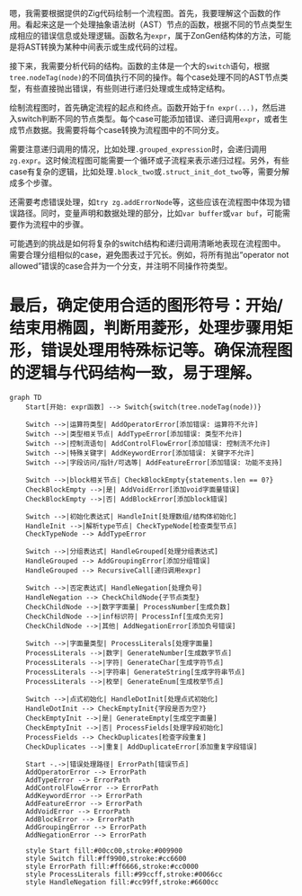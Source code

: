 嗯，我需要根据提供的Zig代码绘制一个流程图。首先，我要理解这个函数的作用。看起来这是一个处理抽象语法树（AST）节点的函数，根据不同的节点类型生成相应的错误信息或处理逻辑。函数名为`expr`，属于ZonGen结构体的方法，可能是将AST转换为某种中间表示或生成代码的过程。

接下来，我需要分析代码的结构。函数的主体是一个大的`switch`语句，根据`tree.nodeTag(node)`的不同值执行不同的操作。每个case处理不同的AST节点类型，有些直接抛出错误，有些则进行递归处理或生成特定结构。

绘制流程图时，首先确定流程的起点和终点。函数开始于`fn expr(...)`，然后进入switch判断不同的节点类型。每个case可能添加错误、递归调用`expr`，或者生成节点数据。我需要将每个case转换为流程图中的不同分支。

需要注意递归调用的情况，比如处理`.grouped_expression`时，会递归调用`zg.expr`。这时候流程图可能需要一个循环或子流程来表示递归过程。另外，有些case有复杂的逻辑，比如处理`.block_two`或`.struct_init_dot_two`等，需要分解成多个步骤。

还需要考虑错误处理，如`try zg.addErrorNode`等，这些应该在流程图中体现为错误路径。同时，变量声明和数据处理的部分，比如`var buffer`或`var buf`，可能需要作为流程中的步骤。

可能遇到的挑战是如何将复杂的switch结构和递归调用清晰地表现在流程图中。需要合理分组相似的case，避免图表过于冗长。例如，将所有抛出“operator not allowed”错误的case合并为一个分支，并注明不同操作符类型。

最后，确定使用合适的图形符号：开始/结束用椭圆，判断用菱形，处理步骤用矩形，错误处理用特殊标记等。确保流程图的逻辑与代码结构一致，易于理解。
================================================
```mermaid
graph TD
    Start[开始: expr函数] --> Switch{switch(tree.nodeTag(node))}
    
    Switch -->|运算符类型| AddOperatorError[添加错误: 运算符不允许]
    Switch -->|类型相关节点| AddTypeError[添加错误: 类型不允许]
    Switch -->|控制流语句| AddControlFlowError[添加错误: 控制流不允许]
    Switch -->|特殊关键字| AddKeywordError[添加错误: 关键字不允许]
    Switch -->|字段访问/指针/可选等| AddFeatureError[添加错误: 功能不支持]
    
    Switch -->|block相关节点| CheckBlockEmpty{statements.len == 0?}
    CheckBlockEmpty -->|是| AddVoidError[添加void字面量错误]
    CheckBlockEmpty -->|否| AddBlockError[添加block错误]
    
    Switch -->|初始化表达式| HandleInit[处理数组/结构体初始化]
    HandleInit -->|解析type节点| CheckTypeNode[检查类型节点]
    CheckTypeNode --> AddTypeError
    
    Switch -->|分组表达式| HandleGrouped[处理分组表达式]
    HandleGrouped --> AddGroupingError[添加分组错误]
    HandleGrouped --> RecursiveCall[递归调用expr]
    
    Switch -->|否定表达式| HandleNegation[处理负号]
    HandleNegation --> CheckChildNode{子节点类型}
    CheckChildNode -->|数字字面量| ProcessNumber[生成负数]
    CheckChildNode -->|inf标识符| ProcessInf[生成负无穷]
    CheckChildNode -->|其他| AddNegationError[添加负号错误]
    
    Switch -->|字面量类型| ProcessLiterals[处理字面量]
    ProcessLiterals -->|数字| GenerateNumber[生成数字节点]
    ProcessLiterals -->|字符| GenerateChar[生成字符节点]
    ProcessLiterals -->|字符串| GenerateString[生成字符串节点]
    ProcessLiterals -->|枚举| GenerateEnum[生成枚举节点]
    
    Switch -->|点式初始化| HandleDotInit[处理点式初始化]
    HandleDotInit --> CheckEmptyInit{字段是否为空?}
    CheckEmptyInit -->|是| GenerateEmpty[生成空字面量]
    CheckEmptyInit -->|否| ProcessFields[处理字段初始化]
    ProcessFields --> CheckDuplicates[检查字段重复]
    CheckDuplicates -->|重复| AddDuplicateError[添加重复字段错误]
    
    Start -.->|错误处理路径| ErrorPath[错误节点]
    AddOperatorError --> ErrorPath
    AddTypeError --> ErrorPath
    AddControlFlowError --> ErrorPath
    AddKeywordError --> ErrorPath
    AddFeatureError --> ErrorPath
    AddVoidError --> ErrorPath
    AddBlockError --> ErrorPath
    AddGroupingError --> ErrorPath
    AddNegationError --> ErrorPath
    
    style Start fill:#00cc00,stroke:#009900
    style Switch fill:#ff9900,stroke:#cc6600
    style ErrorPath fill:#ff6666,stroke:#cc0000
    style ProcessLiterals fill:#99ccff,stroke:#0066cc
    style HandleNegation fill:#cc99ff,stroke:#6600cc
```